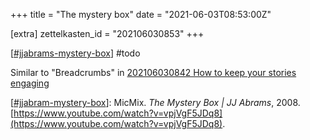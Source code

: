 +++
title = "The mystery box"
date = "2021-06-03T08:53:00Z"

[extra]
zettelkasten_id = "202106030853"
+++

[[#jjabrams-mystery-box](/zettelkasten/tags/jjabrams-mystery-box)] #todo

Similar to "Breadcrumbs" in [202106030842 How to keep your stories engaging](/zettelkasten/202106030842-how-to-keep-your-stories-engaging)

[[#jjabram-mystery-box](/zettelkasten/tags/jjabram-mystery-box)]: MicMix. _The Mystery Box | JJ Abrams_, 2008. [https://www.youtube.com/watch?v=vpjVgF5JDq8](https://www.youtube.com/watch?v=vpjVgF5JDq8).
